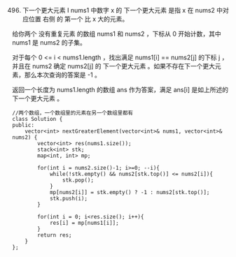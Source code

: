 496. 下一个更大元素 I
nums1 中数字 x 的 下一个更大元素 是指 x 在 nums2 中对应位置 右侧 的 第一个 比 x 大的元素。

给你两个 没有重复元素 的数组 nums1 和 nums2 ，下标从 0 开始计数，其中nums1 是 nums2 的子集。

对于每个 0 <= i < nums1.length ，找出满足 nums1[i] == nums2[j] 的下标 j ，并且在 nums2 确定 nums2[j] 的 下一个更大元素 。如果不存在下一个更大元素，那么本次查询的答案是 -1 。

返回一个长度为 nums1.length 的数组 ans 作为答案，满足 ans[i] 是如上所述的 下一个更大元素 。




	//两个数组，一个数组里的元素在另一个数组里都有
	class Solution {
	public:
	    vector<int> nextGreaterElement(vector<int>& nums1, vector<int>& nums2) {
	        vector<int> res(nums1.size());
	        stack<int> stk;
	        map<int, int> mp;
	  
	        for(int i = nums2.size()-1; i>=0; --i){   
	            while(!stk.empty() && nums2[stk.top()] <= nums2[i]){
	                stk.pop();
	            }
	            mp[nums2[i]] = stk.empty() ? -1 : nums2[stk.top()];
	            stk.push(i);
	        }
	
	        for(int i = 0; i<res.size(); i++){
	            res[i] = mp[nums1[i]];
	        }
	        return res;
	    }
	};